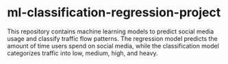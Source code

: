 # ml-classification-regression-project
This repository contains machine learning models to predict social media usage and classify traffic flow patterns. The regression model predicts the amount of time users spend on social media, while the classification model categorizes traffic into low, medium, high, and heavy.
